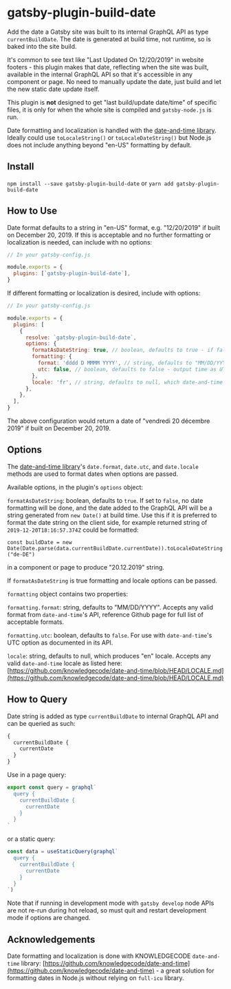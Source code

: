 # gatsby-plugin-build-date

Add the date a Gatsby site was built to its internal GraphQL API as type `currentBuildDate`. The date is generated at build time, not runtime, so is baked into the site build.

It's common to see text like "Last Updated On 12/20/2019" in website footers - this plugin makes that date, reflecting when the site was built, available in the internal GraphQL API so that it's accessible in any component or page. No need to manually update the date, just build and let the new static date update itself.

This plugin is **not** designed to get "last build/update date/time" of specific files, it is only for when the whole site is compiled and `gatsby-node.js` is run.

Date formatting and localization is handled with the [date-and-time library](https://github.com/knowledgecode/date-and-time). Ideally could use `toLocaleString()` or `toLocaleDateString()` but Node.js does not include anything beyond "en-US" formatting by default.

## Install

`npm install --save gatsby-plugin-build-date` or `yarn add gatsby-plugin-build-date`

## How to Use

Date format defaults to a string in "en-US" format, e.g. "12/20/2019" if built on December 20, 2019. If this is acceptable and no further formatting or localization is needed, can include with no options:

```js
// In your gatsby-config.js

module.exports = {
  plugins: [`gatsby-plugin-build-date`],
}
```

If different formatting or localization is desired, include with options:

```js
// In your gatsby-config.js

module.exports = {
  plugins: [
    {
      resolve: `gatsby-plugin-build-date`,
      options: {
        formatAsDateString: true, // boolean, defaults to true - if false API will return unformatted string from new Date()
        formatting: {
          format: 'dddd D MMMM YYYY', // string, defaults to "MM/DD/YYYY" - pass in any acceptable date-and-time format
          utc: false, // boolean, defaults to false - output time as UTC or not, following date-and-time API
        },
        locale: 'fr', // string, defaults to null, which date-and-time defaults as "en" - whether to localize the date or not, can use any available date-and-time localization
      },
    },
  ],
}
```

The above configuration would return a date of "vendredi 20 décembre 2019" if built on December 20, 2019.

## Options

The [date-and-time library](https://github.com/knowledgecode/date-and-time)'s `date.format`, `date.utc`, and `date.locale` methods are used to format dates when options are passed.

Available options, in the plugin's `options` object:

`formatAsDateString`: boolean, defaults to `true`. If set to `false`, no date formatting will be done, and the date added to the GraphQL API will be a string generated from `new Date()` at build time. Use this if it is preferred to format the date string on the client side, for example returned string of `2019-12-20T18:16:57.374Z` could be formatted:

`const buildDate = new Date(Date.parse(data.currentBuildDate.currentDate)).toLocaleDateString("de-DE")`

in a component or page to produce "20.12.2019" string.

If `formatAsDateString` is true formatting and locale options can be passed.

`formatting` object contains two properties:

`formatting.format`: string, defaults to "MM/DD/YYYY". Accepts any valid format from `date-and-time`'s API, reference Github page for full list of acceptable formats.

`formatting.utc`: boolean, defaults to `false`. For use with `date-and-time`'s UTC option as documented in its API.

`locale`: string, defaults to null, which produces "en" locale. Accepts any valid `date-and-time` locale as listed here: [https://github.com/knowledgecode/date-and-time/blob/HEAD/LOCALE.md](https://github.com/knowledgecode/date-and-time/blob/HEAD/LOCALE.md)

## How to Query

Date string is added as type `currentBuildDate` to internal GraphQL API and can be queried as such:

```graphql
{
  currentBuildDate {
    currentDate
  }
}
```

Use in a page query:

```js
export const query = graphql`
  query {
    currentBuildDate {
      currentDate
    }
  }
`
```

or a static query:

```js
const data = useStaticQuery(graphql`
  query {
    currentBuildDate {
      currentDate
    }
  }
`)
```

Note that if running in development mode with `gatsby develop` node APIs are not re-run during hot reload, so must quit and restart development mode if options are changed.

## Acknowledgements

Date formatting and localization is done with KNOWLEDGECODE `date-and-time` library: [https://github.com/knowledgecode/date-and-time](https://github.com/knowledgecode/date-and-time) - a great solution for formatting dates in Node.js without relying on `full-icu` library.
